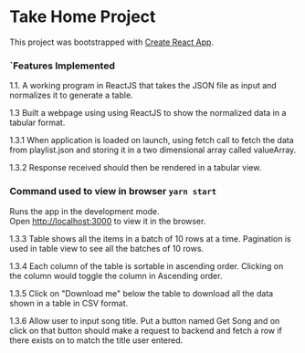 # Take Home Project

This project was bootstrapped with [Create React App](https://github.com/facebook/create-react-app).


### `Features Implemented

1.1. A working program in ReactJS that takes the JSON file as input and normalizes it to generate
a table.

1.3 Built a webpage using using ReactJS to show the
normalized data in a tabular format. 

1.3.1 When application is loaded on launch, using fetch call to fetch the data from
playlist.json and storing it in a two dimensional array called valueArray.

1.3.2 Response received should then be rendered in a tabular view.
### Command used to view in browser `yarn start`

Runs the app in the development mode.\
Open [http://localhost:3000](http://localhost:3000) to view it in the browser.

1.3.3 Table shows all the items in a batch of 10 rows at a time. Pagination is used in
table view to see all the batches of 10 rows.

1.3.4 Each column of the table is sortable in ascending order. Clicking on the column would toggle the
column in Ascending order.

1.3.5 Click on "Download me" below the table to download all the data shown in a table in CSV format.

1.3.6 Allow user to input song title. Put a button named Get Song and on click on that
button should make a request to backend and fetch a row if there exists on to match the
title user entered.


